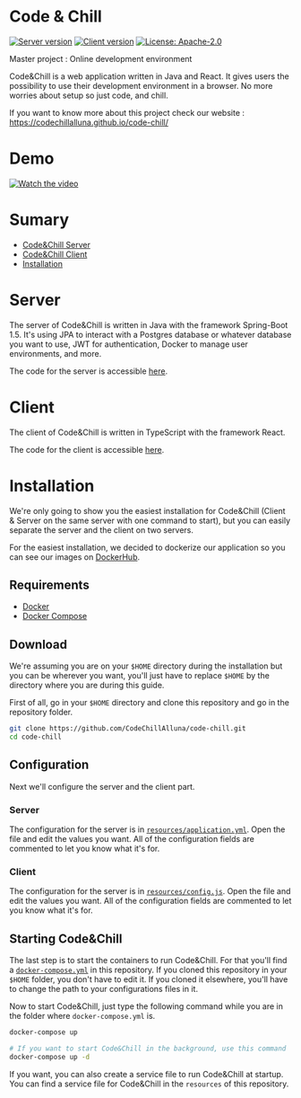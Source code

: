 # Code & Chill

[![Server version](https://img.shields.io/github/tag/CodeChillAlluna/code-chill-server.svg?label=Server&style=for-the-badge)](https://github.com/CodeChillAlluna/code-chill-server)
[![Client version](https://img.shields.io/github/tag/CodeChillAlluna/code-chill-client.svg?label=Client&style=for-the-badge)](https://github.com/CodeChillAlluna/code-chill-client)
[![License: Apache-2.0](https://img.shields.io/badge/License-Apache%202.0-blue.svg?style=for-the-badge)](https://opensource.org/licenses/Apache-2.0)

Master project : Online development environment

Code&Chill is a web application written in Java and React. It gives users the possibility to use their development environment in a browser. No more worries about setup so just code, and chill.

If you want to know more about this project check our website : https://codechillalluna.github.io/code-chill/

# Demo

[![Watch the video](https://img.youtube.com/vi/DsZTHo2dRqw/maxresdefault.jpg)](https://youtu.be/DsZTHo2dRqw)

# Sumary

- [Code&Chill Server](#server)
- [Code&Chill Client](#client)
- [Installation](#installation)



# Server

The server of Code&Chill is written in Java with the framework Spring-Boot 1.5. It's using JPA to interact with a Postgres database or whatever database you want to use, JWT for authentication, Docker to manage user environments, and more.

The code for the server is accessible [here](https://github.com/CodeChillAlluna/code-chill-server).



# Client

The client of Code&Chill is written in TypeScript with the framework React.

The code for the client is accessible [here](https://github.com/CodeChillAlluna/code-chill-client).



# Installation

We're only going to show you the easiest installation for Code&Chill (Client & Server on the same server with one command to start), but you can easily separate the server and the client on two servers.

For the easiest installation, we decided to dockerize our application so you can see our images on [DockerHub](https://hub.docker.com/u/codechillaluna).



## Requirements

- [Docker](https://www.docker.com/)
- [Docker Compose](https://docs.docker.com/compose/)



## Download

We're assuming you are on your `$HOME` directory during the installation but you can be wherever you want, you'll just have to replace `$HOME` by the directory where you are during this guide.

First of all, go in your `$HOME` directory and clone this repository and go in the repository folder.

```sh
git clone https://github.com/CodeChillAlluna/code-chill.git
cd code-chill
```



## Configuration

Next we'll configure the server and the client part.

### Server

The configuration for the server is in <a href="resources/application.yml" target="_blank">`resources/application.yml`</a>. Open the file and edit the values you want. All of the configuration fields are commented to let you know what it's for.

### Client

The configuration for the server is in <a href="resources/config.js" target="_blank">`resources/config.js`</a>. Open the file and edit the values you want. All of the configuration fields are commented to let you know what it's for.



## Starting Code&Chill

The last step is to start the containers to run Code&Chill. For that you'll find a <a href="docker-compose.yml" target="_blank">`docker-compose.yml`</a> in this repository. If you cloned this repository in your `$HOME` folder, you don't have to edit it. If you cloned it elsewhere, you'll have to change the path to your configurations files in it.

Now to start Code&Chill, just type the following command while you are in the folder where `docker-compose.yml` is.

```sh
docker-compose up

# If you want to start Code&Chill in the background, use this command
docker-compose up -d
```

If you want, you can also create a service file to run Code&Chill at startup. You can find a service file for Code&Chill in the `resources` of this repository.
